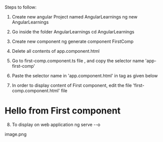 Steps to follow:

1. Create new angular Project named AngularLearnings
ng new AngularLearnings

2. Go inside the folder AngularLearnings
cd AngularLearnings

3. Create new component
ng generate component FirstComp

4. Delete all contents of app.component.html

5. Go to first-comp.component.ts file , and copy the selector name 'app-first-comp'

6. Paste the selector name in 'app.component.html' in tag as given below
<app-first-comp></app-first-comp>

7. In order to display content of First component, edit the file 'first-comp.component.html' file
<h1>Hello from First component</h1>

8. To display on web application
ng serve --o

image.png
